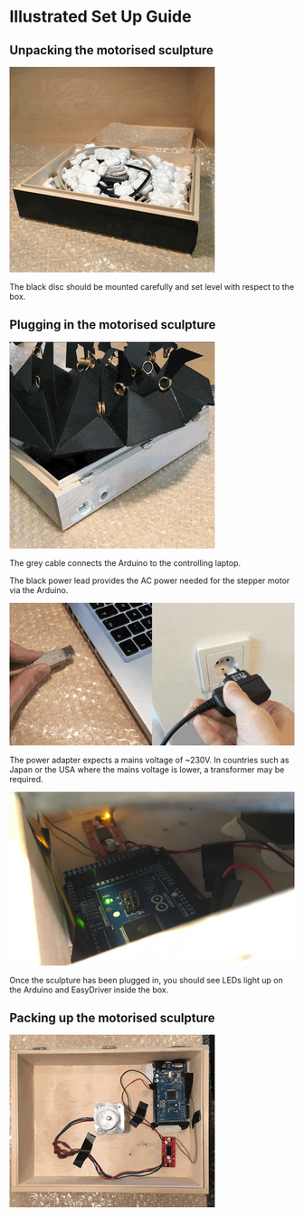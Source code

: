 # Illustrated Set Up Guide


## Unpacking the motorised sculpture

![Unpacking the motorised sculpture animated GIF](unpacking.gif)

The black disc should be mounted carefully and set level with respect to the box.


## Plugging in the motorised sculpture

![Plugging into the motorised sculpture animated GIF](box-plugging.gif)

The grey cable connects the Arduino to the controlling laptop.

The black power lead provides the AC power needed for the stepper motor via the Arduino.

![Plugging into a laptop and a power outlet animated GIF](power-laptop-plugging.gif)

The power adapter expects a mains voltage of ~230V. In countries such as Japan or the USA where the mains voltage is lower, a transformer may be required.

![Illuminated Arduino LEDs inside box](arduino-leds.jpg)

Once the sculpture has been plugged in, you should see LEDs light up on the Arduino and EasyDriver inside the box.


## Packing up the motorised sculpture

![Packing up the motorised sculpture animated GIF](packing-up.gif)
